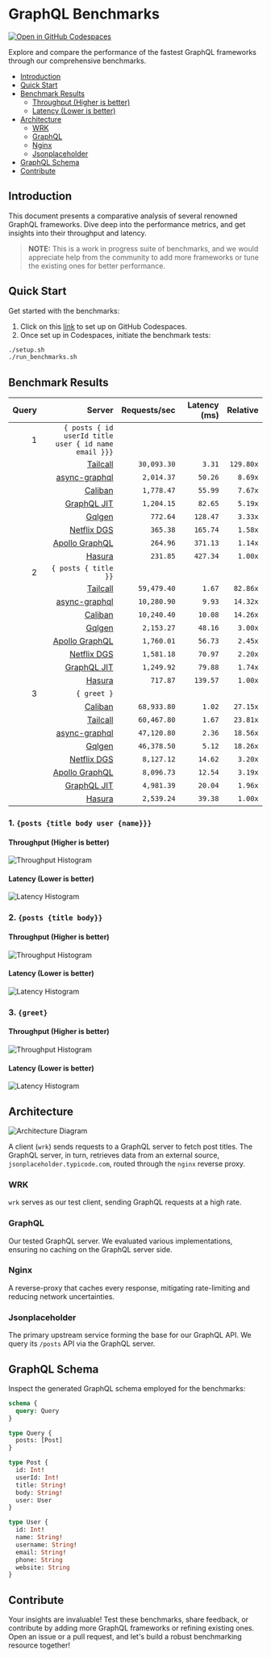 # GraphQL Benchmarks <!-- omit from toc -->

[![Open in GitHub Codespaces](https://github.com/codespaces/badge.svg)](https://codespaces.new/tailcallhq/graphql-benchmarks)

Explore and compare the performance of the fastest GraphQL frameworks through our comprehensive benchmarks.

- [Introduction](#introduction)
- [Quick Start](#quick-start)
- [Benchmark Results](#benchmark-results)
  - [Throughput (Higher is better)](#throughput-higher-is-better)
  - [Latency (Lower is better)](#latency-lower-is-better)
- [Architecture](#architecture)
  - [WRK](#wrk)
  - [GraphQL](#graphql)
  - [Nginx](#nginx)
  - [Jsonplaceholder](#jsonplaceholder)
- [GraphQL Schema](#graphql-schema)
- [Contribute](#contribute)

[Tailcall]: https://github.com/tailcallhq/tailcall
[Gqlgen]: https://github.com/99designs/gqlgen
[Apollo GraphQL]: https://github.com/apollographql/apollo-server
[Netflix DGS]: https://github.com/netflix/dgs-framework
[Caliban]: https://github.com/ghostdogpr/caliban
[async-graphql]: https://github.com/async-graphql/async-graphql
[Hasura]: https://github.com/hasura/graphql-engine
[GraphQL JIT]: https://github.com/zalando-incubator/graphql-jit

## Introduction

This document presents a comparative analysis of several renowned GraphQL frameworks. Dive deep into the performance metrics, and get insights into their throughput and latency.

> **NOTE:** This is a work in progress suite of benchmarks, and we would appreciate help from the community to add more frameworks or tune the existing ones for better performance.

## Quick Start

Get started with the benchmarks:

1. Click on this [link](https://codespaces.new/tailcallhq/graphql-benchmarks) to set up on GitHub Codespaces.
2. Once set up in Codespaces, initiate the benchmark tests:

```bash
./setup.sh
./run_benchmarks.sh
```

## Benchmark Results

<!-- PERFORMANCE_RESULTS_START -->

| Query | Server | Requests/sec | Latency (ms) | Relative |
|-------:|--------:|--------------:|--------------:|---------:|
| 1 | `{ posts { id userId title user { id name email }}}` |
|| [Tailcall] | `30,093.30` | `3.31` | `129.80x` |
|| [async-graphql] | `2,014.37` | `50.26` | `8.69x` |
|| [Caliban] | `1,778.47` | `55.99` | `7.67x` |
|| [GraphQL JIT] | `1,204.15` | `82.65` | `5.19x` |
|| [Gqlgen] | `772.64` | `128.47` | `3.33x` |
|| [Netflix DGS] | `365.38` | `165.74` | `1.58x` |
|| [Apollo GraphQL] | `264.96` | `371.13` | `1.14x` |
|| [Hasura] | `231.85` | `427.34` | `1.00x` |
| 2 | `{ posts { title }}` |
|| [Tailcall] | `59,479.40` | `1.67` | `82.86x` |
|| [async-graphql] | `10,280.90` | `9.93` | `14.32x` |
|| [Caliban] | `10,240.40` | `10.08` | `14.26x` |
|| [Gqlgen] | `2,153.27` | `48.16` | `3.00x` |
|| [Apollo GraphQL] | `1,760.01` | `56.73` | `2.45x` |
|| [Netflix DGS] | `1,581.18` | `70.97` | `2.20x` |
|| [GraphQL JIT] | `1,249.92` | `79.88` | `1.74x` |
|| [Hasura] | `717.87` | `139.57` | `1.00x` |
| 3 | `{ greet }` |
|| [Caliban] | `68,933.80` | `1.02` | `27.15x` |
|| [Tailcall] | `60,467.80` | `1.67` | `23.81x` |
|| [async-graphql] | `47,120.80` | `2.36` | `18.56x` |
|| [Gqlgen] | `46,378.50` | `5.12` | `18.26x` |
|| [Netflix DGS] | `8,127.12` | `14.62` | `3.20x` |
|| [Apollo GraphQL] | `8,096.73` | `12.54` | `3.19x` |
|| [GraphQL JIT] | `4,981.39` | `20.04` | `1.96x` |
|| [Hasura] | `2,539.24` | `39.38` | `1.00x` |

<!-- PERFORMANCE_RESULTS_END -->



### 1. `{posts {title body user {name}}}`
#### Throughput (Higher is better)

![Throughput Histogram](assets/req_sec_histogram1.png)

#### Latency (Lower is better)

![Latency Histogram](assets/latency_histogram1.png)

### 2. `{posts {title body}}`
#### Throughput (Higher is better)

![Throughput Histogram](assets/req_sec_histogram2.png)

#### Latency (Lower is better)

![Latency Histogram](assets/latency_histogram2.png)

### 3. `{greet}`
#### Throughput (Higher is better)

![Throughput Histogram](assets/req_sec_histogram3.png)

#### Latency (Lower is better)

![Latency Histogram](assets/latency_histogram3.png)

## Architecture

![Architecture Diagram](assets/architecture.png)

A client (`wrk`) sends requests to a GraphQL server to fetch post titles. The GraphQL server, in turn, retrieves data from an external source, `jsonplaceholder.typicode.com`, routed through the `nginx` reverse proxy.

### WRK

`wrk` serves as our test client, sending GraphQL requests at a high rate.

### GraphQL

Our tested GraphQL server. We evaluated various implementations, ensuring no caching on the GraphQL server side.

### Nginx

A reverse-proxy that caches every response, mitigating rate-limiting and reducing network uncertainties.

### Jsonplaceholder

The primary upstream service forming the base for our GraphQL API. We query its `/posts` API via the GraphQL server.

## GraphQL Schema

Inspect the generated GraphQL schema employed for the benchmarks:

```graphql
schema {
  query: Query
}

type Query {
  posts: [Post]
}

type Post {
  id: Int!
  userId: Int!
  title: String!
  body: String!
  user: User
}

type User {
  id: Int!
  name: String!
  username: String!
  email: String!
  phone: String
  website: String
}
```

## Contribute

Your insights are invaluable! Test these benchmarks, share feedback, or contribute by adding more GraphQL frameworks or refining existing ones. Open an issue or a pull request, and let's build a robust benchmarking resource together!
